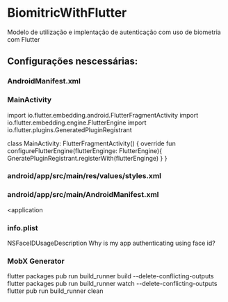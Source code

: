 # BiomitricWithFlutter

Modelo de utilização e implentação de autenticação com uso de biometria com Flutter


## Configurações nescessárias:

### AndroidManifest.xml

<manifest xmlns:android="http://schemas.android.com/apk/res/android" package="com.example.app">
<uses-permission android:name="android.permission.USE_BIOMETRIC"/>
<manifest>

### MainActivity

import io.flutter.embedding.android.FlutterFragmentActivity
import io.flutter.embedding.engine.FlutterEngine
import io.flutter.plugins.GeneratedPluginRegistrant

class MainActivity: FlutterFragmentActivity() {
override fun configureFlutterEngine(flutterEnginge: FlutterEngine){
GneratePluginRegistrant.registerWith(flutterEnginge)
}
}

### android/app/src/main/res/values/styles.xml


<resources>
  <style name="LaunchTheme" parent="Theme.AppCompat.DayNight"></style>
</resources>


### android/app/src/main/AndroidManifest.xml

<application
<activity android:theme="@style/Theme.AppCompat.DayNight"></activity>
</application>

### info.plist

<key>NSFaceIDUsageDescription</key>
<string>Why is my app authenticating using face id?</string>

### MobX Generator
flutter packages pub run build_runner build --delete-conflicting-outputs
flutter packages pub run build_runner watch --delete-conflicting-outputs
flutter pub run build_runner clean


 
